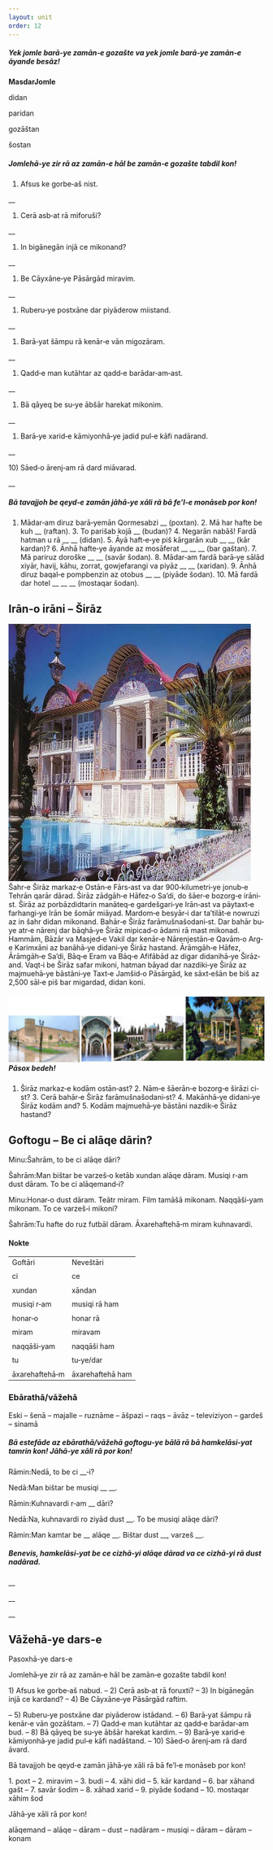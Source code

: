 ```yaml
---
layout: unit
order: 12 
---
```








##### Yek jomle barā‐ye zamān‐e gozašte va yek jomle barā‐ye zamān‐e āyande besāz!

**MasdarJomle**

didan

paridan

gozāštan

šostan

##### Jomlehā‐ye zir rā az zamān‐e hāl be zamān‐e gozašte tabdil kon!

1)  Afsus ke gorbe‐aš nist.

\_\_

1)  Cerā asb‐at rā miforuši?

\_\_

1)  In bigānegān injā ce mikonand?

\_\_

1)  Be Cāyxāne‐ye Pāsārgād miravim.

\_\_

1)  Ruberu‐ye postxāne dar piyāderow miistand.

\_\_

1)  Barā‐yat šāmpu rā kenār‐e vān migozāram.

\_\_

1)  Qadd‐e man kutāhtar az qadd‐e barādar‐am‐ast.

\_\_

1)  Bā qāyeq be su‐ye ābšār harekat mikonim.

\_\_

1)  Barā‐ye xarid‐e kāmiyonhā‐ye jadid pul‐e kāfi nadārand.

\_\_

10\) Sāed‐o ārenj‐am rā dard miāvarad.

\_\_

##### Bā tavajjoh be qeyd‐e zamān jāhā‐ye xāli rā bā fe’l‐e monāseb por kon!

1.  Mādar‐am diruz barā‐yemān Qormesabzi \_\_ (poxtan). 2.  Mā har hafte be kuh \_\_ (raftan). 3.  To parišab kojā \_\_ (budan)? 4.  Negarān nabāš! Fardā hatman u rā \_\_     \_\_ (didan). 5.  Āyā haft‐e‐ye piš kārgarān xub \_\_     \_\_ (kār kardan)? 6.  Ānhā hafte‐ye āyande az mosāferat \_\_     \_\_ \_\_ (bar gaštan). 7.  Mā pariruz doroške \_\_ \_\_ (savār     šodan). 8.  Mādar‐am fardā barā‐ye sālād xiyār, havij, kāhu, zorrat,     gowjefarangi va piyāz \_\_ \_\_     (xaridan). 9.  Ānhā diruz baqal‐e pompbenzin az otobus \_\_     \_\_ (piyāde šodan). 10. Mā fardā dar hotel \_\_ \_\_     \_\_ (mostaqar šodan).

## Irān‐o irāni – Širāz

![   Tasvir·e 5: Bāq‐e Eram](Pictures/10000000000001DD000001FA3863942AA2FEDB36.jpg)Šahr‐e Širāz markaz‐e Ostān‐e Fārs‐ast va dar 900‐kilumetri‐ye jonub‐e Tehrān qarār dārad. Širāz zādgāh‐e Hāfez‐o Sa’di, do šāer‐e bozorg‐e irāni‐st. Širāz az porbāzdidtarin manāteq‐e gardešgari‐ye Irān‐ast va pāytaxt‐e farhangi‐ye Irān be šomār miāyad. Mardom‐e besyār‐i dar ta’tilāt‐e nowruzi az in šahr didan mikonand. Bahār‐e Širāz farāmušnašodani‐st. Dar bahār bu‐ye atr‐e nārenj dar bāqhā‐ye Širāz mipicad‐o ādami rā mast mikonad. Hammām, Bāzār va Masjed‐e Vakil dar kenār‐e Nārenjestān‐e Qavām‐o Arg‐e Karimxāni az banāhā‐ye didani‐ye Širāz hastand. Ārāmgāh‐e Hāfez, Ārāmgāh‐e Sa’di, Bāq‐e Eram va Bāq‐e Afifābād az digar didanihā‐ye Širāz‐and. Vaqt‐i be Širāz safar mikoni, hatman bāyad dar nazdiki‐ye Širāz az majmuehā‐ye bāstāni‐ye Taxt‐e Jamšid‐o Pāsārgād, ke sāxt‐ešān be biš az 2,500 sāl‐e piš bar migardad, didan koni.

##### ![   Tasvir·e 6: Arg‐e Karimxāni | Masjed‐e Vakil | Ārāmgāh‐e Sa’di | Ārāmgāh‐e Hāfez](Pictures/10000000000005F800000187093C46B7E16E271F.jpg)Pāsox bedeh!

1.  Širāz markaz‐e kodām ostān‐ast? 2.  Nām‐e šāerān‐e bozorg‐e širāzi ci‐st? 3.  Cerā bahār‐e Širāz farāmušnašodani‐st? 4.  Makānhā‐ye didani‐ye Širāz kodām and? 5.  Kodām majmuehā‐ye bāstāni nazdik‐e Širāz hastand?

## Goftogu – Be ci alāqe dārin?

Minu:Šahrām, to be ci alāqe dāri?

Šahrām:Man bištar be varzeš‐o ketāb xundan alāqe dāram. Musiqi r‐am dust dāram. To be ci alāqemand‐i?

Minu:Honar‐o dust dāram. Teātr miram. Film tamāšā mikonam. Naqqāši‐yam mikonam. To ce varzeš‐i mikoni?

Šahrām:Tu hafte do ruz futbāl dāram. Āxarehaftehā‐m miram kuhnavardi.

#### Nokte

|                |                  |
|--------------|---------------- |
| Goftāri        | Neveštāri        |
|                |                  |
| ci             | ce               |
|                |                  |
| xundan         | xāndan           |
|                |                  |
| musiqi r‐am    | musiqi rā ham    |
|                |                  |
| honar‐o        | honar rā         |
|                |                  |
| miram          | miravam          |
|                |                  |
| naqqāši‐yam    | naqqāši ham      |
|                |                  |
| tu             | tu‐ye/dar        |
|                |                  |
| āxarehaftehā‐m | āxarehaftehā ham |

### Ebārathā/vāžehā

Eski – šenā – majalle – ruznāme – āšpazi – raqs – āvāz – televiziyon – gardeš – sinamā

##### Bā estefāde az ebārathā/vāžehā goftogu‐ye bālā rā bā hamkelāsi‐yat tamrin kon! Jāhā‐ye xāli rā por kon!

Rāmin:Nedā, to be ci \_\_‐i?

Nedā:Man bištar be musiqi \_\_ \_\_.

Rāmin:Kuhnavardi r‐am \_\_ dāri?

Nedā:Na, kuhnavardi ro ziyād dust \_\_. To be musiqi alāqe dāri?

Rāmin:Man kamtar be \_\_ alāqe \_\_. Bištar dust \_\_, varzeš \_\_.

##### Benevis, hamkelāsi‐yat be ce cizhā‐yi alāqe dārad va ce cizhā‐yi rā dust nadārad.

\_\_

\_\_

\_\_

## Vāžehā-ye dars-e 

Pasoxhā-ye dars-e 

Jomlehā‐ye zir rā az zamān‐e hāl be zamān‐e gozašte tabdil kon!

1\) Afsus ke gorbe‐aš nabud. – 2) Cerā asb‐at rā foruxti? – 3) In bigānegān injā ce kardand? – 4) Be Cāyxāne‐ye Pāsārgād raftim.

– 5) Ruberu‐ye postxāne dar piyāderow istādand. – 6) Barā‐yat šāmpu rā kenār‐e vān gozāštam. – 7) Qadd‐e man kutāhtar az qadd‐e barādar‐am bud. – 8) Bā qāyeq be su‐ye ābšār harekat kardim. – 9) Barā‐ye xarid‐e kāmiyonhā‐ye jadid pul‐e kāfi nadāštand. – 10) Sāed‐o ārenj‐am rā dard āvard.

Bā tavajjoh be qeyd‐e zamān jāhā‐ye xāli rā bā fe’l‐e monāseb por kon!

1\. poxt – 2. miravim – 3. budi – 4. xāhi did – 5. kār kardand – 6. bar xāhand gašt – 7. savār šodim – 8. xāhad xarid – 9. piyāde šodand – 10. mostaqar xāhim šod

Jāhā‐ye xāli rā por kon!

alāqemand – alāqe – dāram – dust – nadāram – musiqi – dāram – dāram – konam

